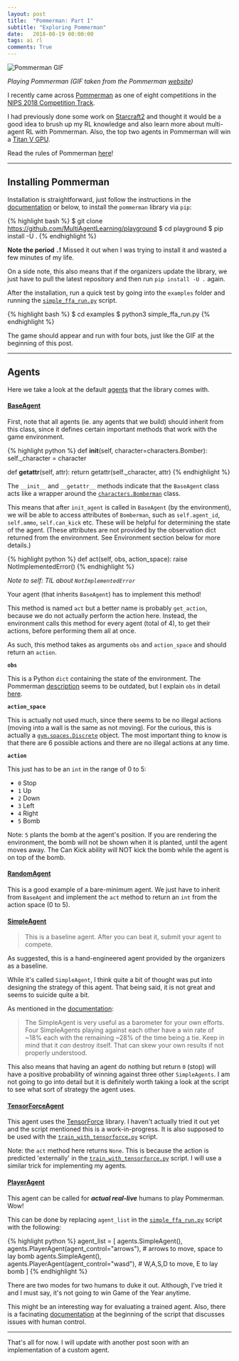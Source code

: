 ```yaml
---
layout: post
title:  "Pommerman: Part I"
subtitle: "Exploring Pommerman"
date:   2018-08-19 00:00:00
tags: ai rl
comments: True
---
```


<img alt='Pommerman GIF' src='https://www.pommerman.com/static/media/pommerman.abbcd943.gif'/>

*Playing Pommerman (GIF taken from the Pommerman [website](https://www.pommerman.com/))*

I recently came across [Pommerman](https://www.pommerman.com/) as one of eight competitions in the [NIPS 2018 Competition Track](https://nips.cc/Conferences/2018/CompetitionTrack).

I had previously done some work on [Starcraft2](https://github.com/greentfrapp/pysc2-RLagents) and thought it would be a good idea to brush up my RL knowledge and also learn more about multi-agent RL with Pommerman. Also, the top two agents in Pommerman will win a [Titan V GPU](https://www.pommerman.com/competitions).

Read the rules of Pommerman [here](https://www.pommerman.com/about)!

---

## Installing Pommerman

Installation is straightforward, just follow the instructions in the [documentation](https://github.com/MultiAgentLearning/playground/tree/master/docs) or below, to install the `pommerman` library via `pip`:

{% highlight bash %}
$ git clone https://github.com/MultiAgentLearning/playground
$ cd playground
$ pip install -U .
{% endhighlight %}

**Note the period `.`!** Missed it out when I was trying to install it and wasted a few minutes of my life.

On a side note, this also means that if the organizers update the library, we just have to pull the latest repository and then run `pip install -U .` again.

After the installation, run a quick test by going into the `examples` folder and running the [`simple_ffa_run.py`](https://github.com/MultiAgentLearning/playground/blob/master/examples/simple_ffa_run.py) script.

{% highlight bash %}
$ cd examples
$ python3 simple_ffa_run.py
{% endhighlight %}

The game should appear and run with four bots, just like the GIF at the beginning of this post.

---

## Agents

Here we take a look at the default [agents](https://github.com/MultiAgentLearning/playground/tree/master/pommerman/agents) that the library comes with.

#### [BaseAgent](https://github.com/MultiAgentLearning/playground/blob/master/pommerman/agents/base_agent.py)

First, note that all agents (ie. any agents that we build) should inherit from this class, since it defines certain important methods that work with the game environment.

{% highlight python %}
def __init__(self, character=characters.Bomber):
	self._character = character

def __getattr__(self, attr):
	return getattr(self._character, attr)
{% endhighlight %}

The `__init__` and `__getattr__` methods indicate that the `BaseAgent` class acts like a wrapper around the [`characters.Bomberman`](https://github.com/MultiAgentLearning/playground/blob/master/pommerman/characters.py) class.

This means that after `init_agent` is called in `BaseAgent` (by the environment), we will be able to access attributes of `Bomberman`, such as `self.agent_id`, `self.ammo`, `self.can_kick` etc. These will be helpful for determining the state of the agent. (These attributes are not provided by the observation dict returned from the environment. See Environment section below for more details.)

{% highlight python %}
def act(self, obs, action_space):
	raise NotImplementedError()
{% endhighlight %}

*Note to self: TIL about `NotImplementedError`*

Your agent (that inherits `BaseAgent`) has to implement this method!

This method is named `act` but a better name is probably `get_action`, because we do not actually perform the action here. Instead, the environment calls this method for every agent (total of 4), to get their actions, before performing them all at once.

As such, this method takes as arguments `obs` and `action_space` and should return an `action`.

**`obs`**

This is a Python `dict` containing the state of the environment. The Pommerman [description](https://www.pommerman.com/about) seems to be outdated, but I explain `obs` in detail [here](https://github.com/greentfrapp/pommerman-agents/blob/master/notes/observations.txt).

**`action_space`**

This is actually not used much, since there seems to be no illegal actions (moving into a wall is the same as not moving). For the curious, this is actually a [`gym.spaces.Discrete`](https://github.com/openai/gym/blob/master/gym/spaces/discrete.py) object. The most important thing to know is that there are 6 possible actions and there are no illegal actions at any time.

**`action`**

This just has to be an `int` in the range of 0 to 5:

- `0` Stop
- `1` Up
- `2` Down
- `3` Left
- `4` Right
- `5` Bomb

Note: `5` plants the bomb at the agent's position. If you are rendering the environment, the bomb will not be shown when it is planted, until the agent moves away. The Can Kick ability will NOT kick the bomb while the agent is on top of the bomb.

#### [RandomAgent](https://github.com/MultiAgentLearning/playground/blob/master/pommerman/agents/random_agent.py) 

This is a good example of a bare-minimum agent. We just have to inherit from `BaseAgent` and implement the `act` method to return an `int` from the action space (0 to 5).

#### [SimpleAgent](https://github.com/MultiAgentLearning/playground/blob/master/pommerman/agents/simple_agent.py)

> This is a baseline agent. After you can beat it, submit your agent to compete.

As suggested, this is a hand-engineered agent provided by the organizers as a baseline.

While it's called `SimpleAgent`, I think quite a bit of thought was put into designing the strategy of this agent. That being said, it is not great and seems to suicide quite a bit.

As mentioned in the [documentation](https://github.com/MultiAgentLearning/playground/tree/master/docs):

> The SimpleAgent is very useful as a barometer for your own efforts. Four SimpleAgents playing against each other have a win rate of ~18% each with the remaining ~28% of the time being a tie. Keep in mind that it *can* destroy itself. That can skew your own results if not properly understood.

This also means that having an agent do nothing but return `0` (stop) will have a positive probability of winning against three other `SimpleAgents`. I am not going to go into detail but it is definitely worth taking a look at the script to see what sort of strategy the agent uses.

#### [TensorForceAgent](https://github.com/MultiAgentLearning/playground/blob/master/pommerman/agents/tensorforce_agent.py)

This agent uses the [TensorForce](https://github.com/reinforceio/tensorforce) library. I haven't actually tried it out yet and the script mentioned this is a work-in-progress. It is also supposed to be used with the [`train_with_tensorforce.py`](https://github.com/MultiAgentLearning/playground/blob/master/pommerman/cli/train_with_tensorforce.py) script.

Note: the `act` method here returns `None`. This is because the action is predicted 'externally' in the [`train_with_tensorforce.py`](https://github.com/MultiAgentLearning/playground/blob/master/pommerman/cli/train_with_tensorforce.py) script. I will use a similar trick for implementing my agents.

#### [PlayerAgent](https://github.com/MultiAgentLearning/playground/blob/master/pommerman/agents/player_agent.py)

This agent can be called for ***actual real-live*** humans to play Pommerman. Wow!

This can be done by replacing `agent_list` in the [`simple_ffa_run.py`](https://github.com/MultiAgentLearning/playground/blob/master/examples/simple_ffa_run.py) script with the following:

{% highlight python %}
agent_list = [
    agents.SimpleAgent(),
    agents.PlayerAgent(agent_control="arrows"), # arrows to move, space to lay bomb
    agents.SimpleAgent(),
    agents.PlayerAgent(agent_control="wasd"), # W,A,S,D to move, E to lay bomb
]
{% endhighlight %}

There are two modes for two humans to duke it out. Although, I've tried it and I must say, it's not going to win Game of the Year anytime.

This might be an interesting way for evaluating a trained agent. Also, there is a facinating [documentation](https://github.com/MultiAgentLearning/playground/blob/master/pommerman/agents/player_agent.py) at the beginning of the script that discusses issues with human control.

---

That's all for now. I will update with another post soon with an implementation of a custom agent.
